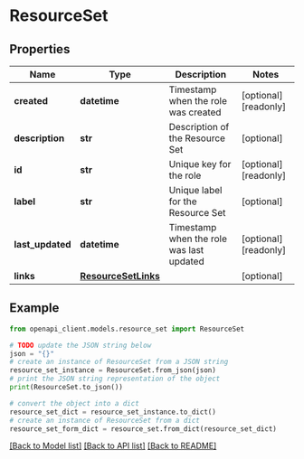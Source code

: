 # ResourceSet


## Properties

Name | Type | Description | Notes
------------ | ------------- | ------------- | -------------
**created** | **datetime** | Timestamp when the role was created | [optional] [readonly] 
**description** | **str** | Description of the Resource Set | [optional] 
**id** | **str** | Unique key for the role | [optional] [readonly] 
**label** | **str** | Unique label for the Resource Set | [optional] 
**last_updated** | **datetime** | Timestamp when the role was last updated | [optional] [readonly] 
**links** | [**ResourceSetLinks**](ResourceSetLinks.md) |  | [optional] 

## Example

```python
from openapi_client.models.resource_set import ResourceSet

# TODO update the JSON string below
json = "{}"
# create an instance of ResourceSet from a JSON string
resource_set_instance = ResourceSet.from_json(json)
# print the JSON string representation of the object
print(ResourceSet.to_json())

# convert the object into a dict
resource_set_dict = resource_set_instance.to_dict()
# create an instance of ResourceSet from a dict
resource_set_form_dict = resource_set.from_dict(resource_set_dict)
```
[[Back to Model list]](../README.md#documentation-for-models) [[Back to API list]](../README.md#documentation-for-api-endpoints) [[Back to README]](../README.md)



